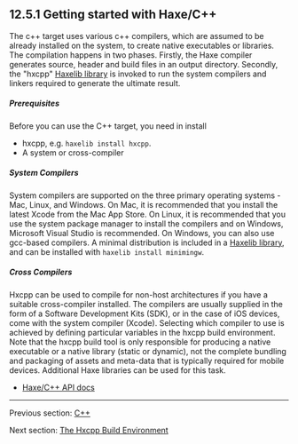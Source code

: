 ## 12.5.1 Getting started with Haxe/C++

The c++ target uses various c++ compilers, which are assumed to be already installed on the system, to create native executables or libraries.  The compilation happens in two phases.  Firstly, the Haxe compiler generates source, header and build files in an output directory.  Secondly, the "hxcpp" [Haxelib library](haxelib.md) is invoked to run the system compilers and linkers required to generate the ultimate result.

##### Prerequisites
Before you can use the C++ target, you need in install

* hxcpp, e.g. `haxelib install hxcpp`.
* A system or cross-compiler

##### System Compilers
System compilers are supported on the three primary operating systems - Mac, Linux, and Windows.  On Mac, it is recommended that you install the latest Xcode from the Mac App Store.  On Linux, it is recommended that you use the system package manager to install the compilers and on Windows, Microsoft Visual Studio is recommended.  On Windows, you can also use gcc-based compilers.  A minimal distribution is included in a [Haxelib library](haxelib.md), and can be installed with `haxelib install minimingw`.

##### Cross Compilers
Hxcpp can be used to compile for non-host architectures if you have a suitable cross-compiler installed.  The compilers are usually supplied in the form of a Software Development Kits (SDK), or in the case of iOS devices, come with the system compiler (Xcode).  Selecting which compiler to use is achieved by defining particular variables in the hxcpp build environment.  Note that the hxcpp build tool is only responsible for producing a native executable or a native library (static or dynamic), not the complete bundling and packaging of assets and meta-data that is typically required for mobile devices.  Additional Haxe libraries can be used for this task.

* [Haxe/C++ API docs](https://api.haxe.org/cpp/)

---

Previous section: [C++](target-cpp.md)

Next section: [The Hxcpp Build Environment](target-cpp-build-environment.md)